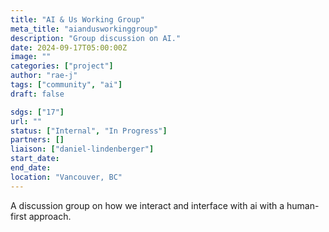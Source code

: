 ```yaml
---
title: "AI & Us Working Group"
meta_title: "aiandusworkinggroup"
description: "Group discussion on AI."
date: 2024-09-17T05:00:00Z
image: ""
categories: ["project"]
author: "rae-j"
tags: ["community", "ai"]
draft: false

sdgs: ["17"]
url: ""
status: ["Internal", "In Progress"]
partners: []
liaison: ["daniel-lindenberger"]
start_date:
end_date:
location: "Vancouver, BC"
---
```


A discussion group on how we interact and interface with ai with a human-first approach.
